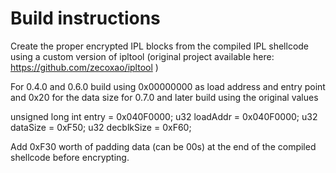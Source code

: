 # Build instructions

Create the proper encrypted IPL blocks from the compiled IPL shellcode using a custom version of ipltool (original project available here: https://github.com/zecoxao/ipltool )

For 0.4.0 and 0.6.0 build using 0x00000000 as load address and entry point and 0x20 for the data size
for 0.7.0 and later build using the original values 

unsigned long int entry			= 0x040F0000;
u32 loadAddr 					= 0x040F0000;
u32 dataSize 					= 0xF50;
u32 decblkSize 					= 0xF60;

Add 0xF30 worth of padding data (can be 00s) at the end of the compiled shellcode before encrypting.
